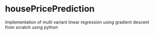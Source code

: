 # housePricePrediction

Implementation of multi variant linear regression using gradient descent from scratch using python
